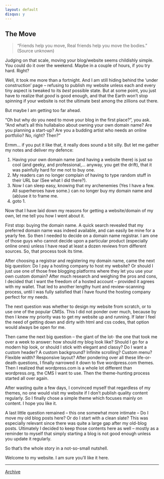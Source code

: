```yaml
---
layout: default
disqus: y
---
```


## The Move

> &#8220;Friends help you move, Real friends help you move the bodies.&#8221;  
> (Source unknown)

Judging on that scale, moving your blog/website seems childishly simple. You could do it over the weekend. Maybe in a couple of hours, if you try hard. Right?  

Well, it took me more than a fortnight. And I am still hiding behind the ‘under construction’ page &#8211; refusing to publish my website unless each and every tiny aspect is tweaked to its *best* possible state. But at some point, you just have to realize that *good* is good enough, and that the Earth won’t stop spinning if your website is not the ultimate best among the zillions out there. 
 
But maybe I am getting too far ahead.  

“Oh but why do you need to move your blog in the first place?”, you ask. “And what’s all this hullabaloo about owning your own domain name? Are you planning a start-up? Are you a  budding artist who needs an online portfolio? No, right? Then?” 
 
Ermm&#8230; if you put it like that, it really does sound a bit silly. But let me gather my notes and deliver my defence:
  
1. Having your own domain name (and having a website there) is just so cool (and geeky, and professional,&#8230; anyway, you get the drift), that it was painfully hard for me not to buy one.  
2. My readers can no longer complain of having to type random stuff in their URL bar (See what I did there?).  
3. Now I can sleep easy, knowing that my archenemies (Yes I have a few. All superheroes have some.) can no longer buy my domain name and (ab)use it to frame me.  
4. goto 1.

Now that I have laid down my reasons for getting a website/domain of my own, let me tell you how I went about it.  

First stop: buying the domain name. A quick search revealed that my preferred domain name was indeed available, and can easily be mine for a yearly fee. So then I needed to decide on a domain name registrar. I am one of those guys who cannot decide upon a particular product (especially online ones) unless I have read at least a dozen reviews from different sources. So, that process took its time.  

After choosing a registrar and registering my domain name, came the next big question: Do I pay a hosting company to host my website? Or should I just use one of those free blogging platforms where they let you use your own custom domain? After much research and weighing the pros and cons, I decided that I want the freedom of a hosted account &#8211; provided it agrees with my wallet. That led to another lengthy hunt and review-scanning process,  until I was fully satisfied that I have found the hosting company perfect for my needs.  

The next question was whether to design my website from scratch, or to use one of the popular CMSs. This I did not ponder over much, because by then I knew my priority was to get my website up and running. If later I feel the need of getting down and dirty with html and css codes, that option would always be open for me.  

Then came the next big question &#8211; the giant of the lot- the one that took me over a week to answer: how should my blog look like? Should I go for a modern hip look, or should I stick with elegant and classy? Do I want a custom header? A custom background? Infinite scrolling? Custom menu? Flexible width? Responsive layout? After  pondering over all these life-or-death questions, I finally narrowed it down to five wordpress.com themes. Then I realized that wordpress.com is a whole lot different than wordpress.org, the CMS I want to use. Then the theme-hunting process started all over again.  

After wasting quite a few days, I convinced myself that regardless of my themes, no one would visit my website if I don’t publish quality content regularly. So I finally chose a simple theme which focuses mainly on content. I hope you like it. 
 
A last little question remained – this one somewhat more intimate &#8211; Do I move my old blog posts here? Or do I start with a clean slate? This was especially relevant since there was quite a large gap after my old-blog posts. Ultimately I decided to keep those contents here as well &#8211; mostly as a reminder to myself that simply starting a blog is not good enough unless you update it regularly.  

So that’s the whole story in a not-so-small nutshell. 
 
Welcome to my website. I am sure you’ll like it here.

* * *

[Archive](../archive)
